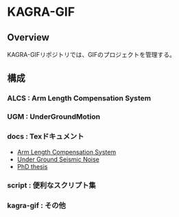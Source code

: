 # KAGRA-GIF
## Overview
KAGRA-GIFリポジトリでは、GIFのプロジェクトを管理する。

## 構成
### ALCS : Arm Length Compensation System
 
### UGM : UnderGroundMotion

### docs : Texドキュメント
 - [Arm Length Compensation System](https://github.com/MiyoKouseki/kagra-gif/blob/master/Documents/arm_length_compensation/main.pdf)
 - [Under Ground Seismic Noise](https://github.com/MiyoKouseki/kagra-gif/blob/master/Documents/underground_seismic_noise/main.pdf)
 - [PhD thesis](https://github.com/MiyoKouseki/kagra-gif/blob/master/Documents/phd_thesis/main.pdf)

### script : 便利なスクリプト集

### kagra-gif : その他
